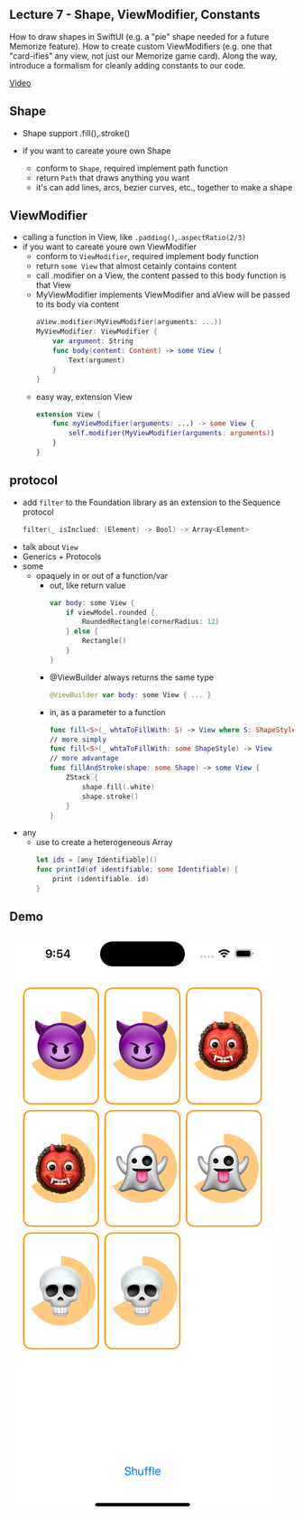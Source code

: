 ## Lecture 7 - Shape, ViewModifier, Constants

How to draw shapes in SwiftUI (e.g. a "pie" shape needed for a future Memorize feature).  How to create custom ViewModifiers (e.g. one that "card-ifies" any view, not just our Memorize game card).  Along the way, introduce a formalism for cleanly adding constants to our code.

[Video](https://youtu.be/KR7DXJYhkBw)

## Shape
- Shape support .fill(),.stroke()

- if you want to careate youre own Shape
    - conform to `Shape`, required implement path function
    - return `Path` that draws anything you want
    - it's can add lines, arcs, bezier curves, etc., together to make a shape

## ViewModifier
- calling a function in View, like `.padding()`,`.aspectRatio(2/3)`
- if you want to careate youre own ViewModifier
    - conform to `ViewModifier`, required implement body function
    - return `some View` that almost cetainly contains content
    - call .modifier on a View, the content passed to this body function is that View
    - MyViewModifier implements ViewModifier and aView will be passed to its body via content
        ```swift
        aView.modifier(MyViewModifier(arguments: ...))
        MyViewModifier: ViewModifier {
            var argument: String
            func body(content: Content) -> some View {
                Text(argument) 
            }
        }
        ```
    - easy way, extension View
        ```swift
        extension View {
            func myViewModifier(arguments: ...) -> some View {
                self.modifier(MyViewModifier(arguments: arguments))
            }
        }
        ```
## protocol
- add `filter` to the Foundation library as an extension to the Sequence protocol
    ```swift
    filter(_ isInclued: (Element) -> Bool) -> Array<Element>
    ```
- talk about `View`
- Generics + Protocols
- some
    - opaquely in or out of a function/var
        - out, like return value
            ```swift
            var body: some View { 
                if viewModel.rounded {
                    RoundedRectangle(cornerRadius: 12)
                } else {
                    Rectangle()
                }
            }
            ```
        - @ViewBuilder always returns the same type
            ```swift
            @ViewBuilder var body: some View { ... }
            ```
        - in, as a parameter to a function
            ```swift
            func fill<S>(_ whtaToFillWith: S) -> View where S: ShapeStyle
            // more simply
            func fill<S>(_ whtaToFillWith: some ShapeStyle) -> View
            // more advantage
            func fillAndStroke(shape: some Shape) -> some View {
                ZStack {
                    shape.fill(.white)
                    shape.stroke()
                }
            }
            ```
- any
    - use to create a heterogeneous Array
        ```swift
        let ids = [any Identifiable]()
        func printId(of identifiable: some Identifiable) { 
            print (identifiable. id) 
        }
        ```


## Demo
![Lecture 7 Demo](Lecture_7.png)